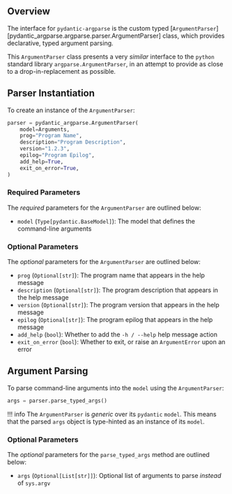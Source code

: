 ## Overview
The interface for `pydantic-argparse` is the custom typed
[`ArgumentParser`][pydantic_argparse.argparse.parser.ArgumentParser] class,
which provides declarative, typed argument parsing.

This `ArgumentParser` class presents a very *similar* interface to the `python`
standard library `argparse.ArgumentParser`, in an attempt to provide as close
to a drop-in-replacement as possible.

## Parser Instantiation
To create an instance of the `ArgumentParser`:
```python
parser = pydantic_argparse.ArgumentParser(
    model=Arguments,
    prog="Program Name",
    description="Program Description",
    version="1.2.3",
    epilog="Program Epilog",
    add_help=True,
    exit_on_error=True,
)
```

### Required Parameters
The *required* parameters for the `ArgumentParser` are outlined below:

* `model` (`Type[pydantic.BaseModel]`):
    The model that defines the command-line arguments

### Optional Parameters
The *optional* parameters for the `ArgumentParser` are outlined below:

* `prog` (`Optional[str]`):
    The program name that appears in the help message
* `description` (`Optional[str]`):
    The program description that appears in the help message
* `version` (`Optional[str]`):
    The program version that appears in the help message
* `epilog` (`Optional[str]`):
    The program epilog that appears in the help message
* `add_help` (`bool`):
    Whether to add the `-h / --help` help message action
* `exit_on_error` (`bool`):
    Whether to exit, or raise an `ArgumentError` upon an error

## Argument Parsing
To parse command-line arguments into the `model` using the `ArgumentParser`:
```python
args = parser.parse_typed_args()
```

!!! info
    The `ArgumentParser` is *generic* over its `pydantic` `model`. This means
    that the parsed `args` object is type-hinted as an instance of its `model`.

### Optional Parameters
The *optional* parameters for the `parse_typed_args` method are outlined below:

* `args` (`Optional[List[str]]`):
    Optional list of arguments to parse *instead* of `sys.argv`
